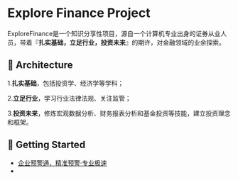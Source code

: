 # Explore Finance Project
ExploreFinance是一个知识分享性项目，源自一个计算机专业出身的证券从业人员，带着『**扎实基础，立足行业，投资未来**』的期许，对金融领域的业余探索。

## 🧱 Architecture

1.**扎实基础**，包括投资学、经济学等学科；

2.**立足行业**，学习行业法律法规、关注监管；

3.**投资未来**，修炼宏观数据分析、财务报表分析和基金投资等技能，建立投资理念和框架。

## 🚀 Getting Started
- [企业预警通，精准预警·专业极速](https://www.qyyjt.cn/)
- 
